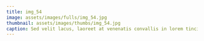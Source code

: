 ```yaml
--- 
title: img_54
image: assets/images/fulls/img_54.jpg 
thumbnail: assets/images/thumbs/img_54.jpg 
caption: Sed velit lacus, laoreet at venenatis convallis in lorem tincidunt. 
--- 
```

